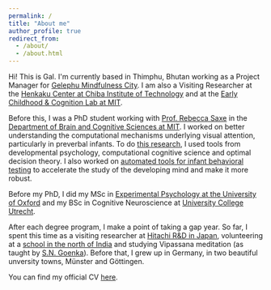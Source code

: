 ```yaml
---
permalink: /
title: "About me"
author_profile: true
redirect_from: 
  - /about/
  - /about.html
---
```


Hi! This is Gal. I'm currently based in Thimphu, Bhutan working as a Project Manager for [Gelephu Mindfulness City](https://gmc.bt/). I am also a Visiting Researcher at the [Henkaku Center at Chiba Institute of Technology](https://www.henkaku.center/en) and at the [Early Childhood & Cognition Lab at MIT](https://eccl.mit.edu/).

Before this, I was a PhD student working with [Prof. Rebecca Saxe](https://saxelab.mit.edu/) in the [Department of Brain and Cognitive Sciences at MIT](https://bcs.mit.edu/). I worked on better understanding the computational mechanisms underlying visual attention, particularly in preverbal infants. To do [this research](https://www.biorxiv.org/content/10.1101/2024.08.21.609039v2.abstract), I used tools from developmental psychology, computational cognitive science and optimal decision theory. I also worked on [automated tools for infant behavioral testing](https://psycnet.apa.org/fulltext/2024-97072-001.html) to accelerate the study of the developing mind and make it more robust.

Before my PhD, I did my MSc in [Experimental Psychology at the University of Oxford](https://www.psy.ox.ac.uk/) and my BSc in Cognitive Neuroscience at [University College Utrecht](https://www.uu.nl/en/organisation/university-college-utrecht/about-ucu). 

After each degree program, I make a point of taking a gap year. So far, I spent this time as a visiting researcher at [Hitachi R&D in Japan](https://www.hitachi.com/rd/about/location/cer/index.html), volunteering at a [school in the north of India](https://lamdonjamyangschool.org/) and studying Vipassana meditation (as taught by [S.N. Goenka](https://www.dhamma.org/en-US/index)). Before that, I grew up in Germany, in two beautiful unversity towns, Münster and Göttingen.

You can find my official CV [here](https://galraz.github.io/files/GalRaz_CV_long.pdf).


